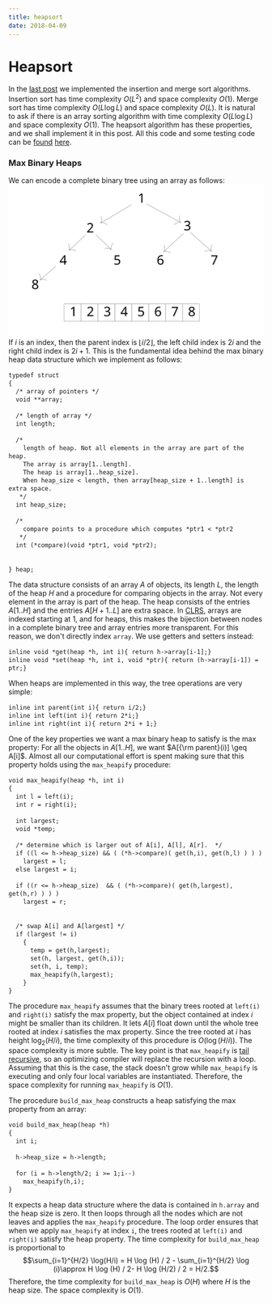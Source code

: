 ```yaml
---
title: heapsort
date: 2018-04-09
---
```



# Heapsort

In the [last post](2018-04-01-insertion-and-merge-sort.html) we implemented the insertion and merge sort algorithms. Insertion sort has time complexity $O(L^2)$ and space complexity $O(1)$. Merge sort has time complexity $O(L \log L)$ and space complexity $O(L)$. It is natural to ask if there is an array sorting algorithm with time complexity $O(L \log L)$ and space complexity $O(1)$. The heapsort algorithm has these properties, and we shall implement it in this post. All this code and some testing code can be [found](../../CALGO/max_binary_heap/max_binary_heap.c) [here](../../CALGO/max_binary_heap/test.c).

### Max Binary Heaps

We can encode a complete binary tree using an array as follows:
<img src="/img/binary_heap_storage.svg" style="width: 800px; display: block; margin: 0 auto;"/>
If $i$ is an index, then the parent index is $\left \lfloor i/2 \right \rfloor$, the left child index is $2i$ and the right child index is $2i+1$. This is the fundamental idea behind the max binary heap data structure which we implement as follows:
```{.c}
typedef struct
{
  /* array of pointers */
  void **array;

  /* length of array */
  int length;

  /*
    length of heap. Not all elements in the array are part of the heap.
    The array is array[1..length].
    The heap is array[1..heap_size].
    When heap_size < length, then array[heap_size + 1..length] is extra space.
   */
  int heap_size;

  /*
    compare points to a procedure which computes *ptr1 < *ptr2
   */
  int (*compare)(void *ptr1, void *ptr2);


} heap;
```
The data structure consists of an array $A$ of objects, its length $L$, the length of the heap $H$ and a procedure for comparing objects in the array. Not every element in the array is part of the heap. The heap consists of the entries $A[1..H]$ and the entries $A[H+1..L]$ are extra space. In [CLRS](https://en.wikipedia.org/wiki/Introduction_to_Algorithms), arrays are indexed starting at $1$, and for heaps, this makes the bijection between nodes in a complete binary tree and array entries more transparent. For this reason, we don\'t directly index `array`. We use getters and setters instead:
```{.c}
inline void *get(heap *h, int i){ return h->array[i-1];}
inline void *set(heap *h, int i, void *ptr){ return (h->array[i-1]) = ptr;}
```
When heaps are implemented in this way, the tree operations are very simple:
```{.c}
inline int parent(int i){ return i/2;}
inline int left(int i){ return 2*i;}
inline int right(int i){ return 2*i + 1;}
```
One of the key properties we want a max binary heap to satisfy is the max property: For all the objects in $A[1..H]$, we want $A[{\rm parent}(i)] \geq A[i]$. Almost all our computational effort is spent making sure that this property holds using the `max_heapify` procedure:
```{.c}
void max_heapify(heap *h, int i)
{
  int l = left(i);
  int r = right(i);

  int largest;
  void *temp;

  /* determine which is larger out of A[i], A[l], A[r].  */
  if ((l <= h->heap_size) && ( (*h->compare)( get(h,i), get(h,l) ) ) )
    largest = l;
  else largest = i;

  if ((r <= h->heap_size)  && ( (*h->compare)( get(h,largest), get(h,r) ) ) )
    largest = r;


  /* swap A[i] and A[largest] */
  if (largest != i)
    {
      temp = get(h,largest);
      set(h, largest, get(h,i));
      set(h, i, temp);
      max_heapify(h,largest);
    }
}
```
The procedure `max_heapify` assumes that the binary trees rooted at `left(i)` and `right(i)` satisfy the max property, but the object contained at index $i$ might be smaller than its children. It lets $A[i]$ float down until the whole tree rooted at index $i$ satisfies the max property. Since the tree rooted at $i$ has height $\log_2 (H/i)$, the time complexity of this procedure is $O(\log(H/i))$. The space complexity is more subtle. The key point is that `max_heapify` is [tail recursive](https://en.wikipedia.org/wiki/Tail_call), so an optimizing compiler will replace the recursion with a loop. Assuming that this is the case, the stack doesn\'t grow while `max_heapify` is executing and only four local variables are instantiated. Therefore, the space complexity for running `max_heapify` is $O(1)$.

The procedure `build_max_heap` constructs a heap satisfying the max property from an array:
```{.c}
void build_max_heap(heap *h)
{
  int i;

  h->heap_size = h->length;

  for (i = h->length/2; i >= 1;i--)
    max_heapify(h,i);
}
```
It expects a heap data structure where the data is contained in `h.array` and the heap size is zero. It then loops through all the nodes which are not leaves and applies the `max_heapify` procedure. The loop order ensures that when we apply `max_heapify` at index `i`, the trees rooted at `left(i)` and `right(i)` satisfy the heap property. The time complexity for `build_max_heap` is proportional to
$$\sum_{i=1}^{H/2} \log(H/i) = H \log (H) / 2 - \sum_{i=1}^{H/2} \log (i)\approx H \log (H) / 2- H \log (H/2) / 2 = H/2.$$
Therefore, the time complexity for `build_max_heap` is $O(H)$ where $H$ is the heap size. The space complexity is $O(1)$.

